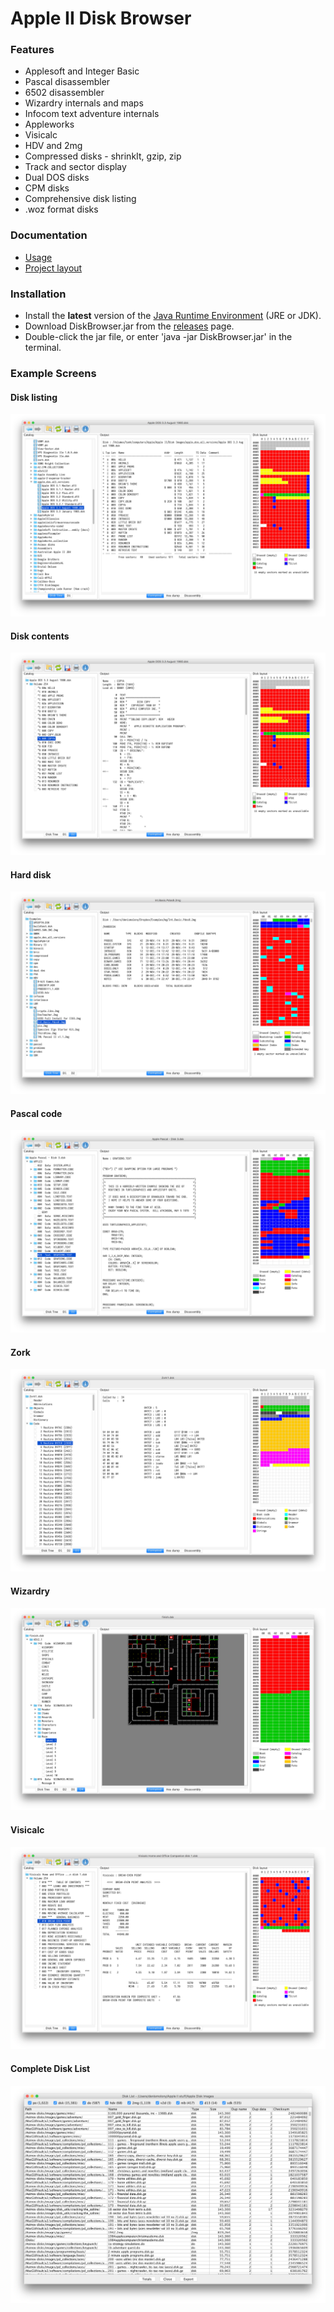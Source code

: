 # Apple II Disk Browser

### Features
- Applesoft and Integer Basic
- Pascal disassembler
- 6502 disassembler
- Wizardry internals and maps
- Infocom text adventure internals
- Appleworks
- Visicalc
- HDV and 2mg
- Compressed disks - shrinkIt, gzip, zip
- Track and sector display
- Dual DOS disks
- CPM disks
- Comprehensive disk listing
- .woz format disks

### Documentation
* [Usage](resources/usage.md)
* [Project layout](resources/structure.md)

### Installation
* Install the **latest** version of the [Java Runtime Environment](http://www.oracle.com/technetwork/java/javase/downloads/index.html) (JRE or JDK).
* Download DiskBrowser.jar from the [releases](https://github.com/dmolony/diskbrowser/releases) page.
* Double-click the jar file, or enter 'java -jar DiskBrowser.jar' in the terminal.

### Example Screens
#### Disk listing
![Disk listing](resources/disk1.png?raw=true "Disk listing")
#### Disk contents
![Disk catalog](resources/disk2.png?raw=true "Disk catalog")
#### Hard disk
![Hard disk](resources/disk3.png?raw=true "Hard disk")
#### Pascal code
![Pascal](resources/pascal.png?raw=true "Pascal")
#### Zork
![Zork](resources/zork.png?raw=true "Zork")
#### Wizardry
![Wizardry](resources/wizardry.png?raw=true "Wizardry")
#### Visicalc
![Visicalc](resources/visicalc.png?raw=true "Visicalc")
#### Complete Disk List
![Disk List](resources/disklist.png?raw=true "Disk List")
